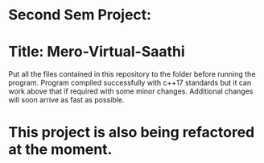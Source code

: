 # Second Sem Project:

# Title: Mero-Virtual-Saathi


Put all the files contained in this repository to the folder before running the program.
Program compiled successfully with c++17 standards but it can work above that if required with some minor changes.
Additional changes will soon arrive as fast as possible.

# This project is also being refactored at the moment.
